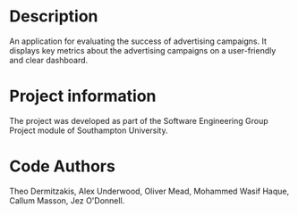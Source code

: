 # Description
An application for evaluating the success of advertising campaigns. It displays key metrics about the advertising campaigns on a user-friendly and clear dashboard.

# Project information
The project was developed as part of the Software Engineering Group Project module of Southampton University.

# Code Authors
Theo Dermitzakis, Alex Underwood, Oliver Mead, Mohammed Wasif Haque, Callum Masson, Jez O'Donnell.

